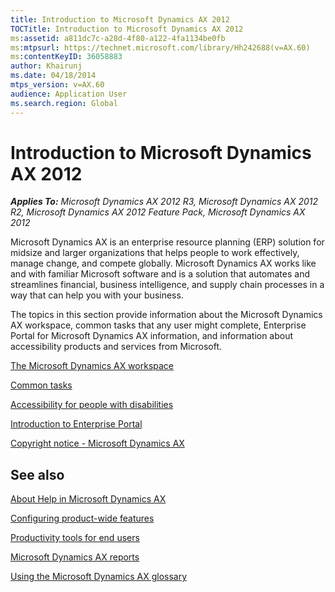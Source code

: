 ```yaml
---
title: Introduction to Microsoft Dynamics AX 2012
TOCTitle: Introduction to Microsoft Dynamics AX 2012
ms:assetid: a811dc7c-a28d-4f80-a122-4fa1134be0fb
ms:mtpsurl: https://technet.microsoft.com/library/Hh242688(v=AX.60)
ms:contentKeyID: 36058883
author: Khairunj
ms.date: 04/18/2014
mtps_version: v=AX.60
audience: Application User
ms.search.region: Global
---
```


# Introduction to Microsoft Dynamics AX 2012 


_**Applies To:** Microsoft Dynamics AX 2012 R3, Microsoft Dynamics AX 2012 R2, Microsoft Dynamics AX 2012 Feature Pack, Microsoft Dynamics AX 2012_

Microsoft Dynamics AX is an enterprise resource planning (ERP) solution for midsize and larger organizations that helps people to work effectively, manage change, and compete globally. Microsoft Dynamics AX works like and with familiar Microsoft software and is a solution that automates and streamlines financial, business intelligence, and supply chain processes in a way that can help you with your business.

The topics in this section provide information about the Microsoft Dynamics AX workspace, common tasks that any user might complete, Enterprise Portal for Microsoft Dynamics AX information, and information about accessibility products and services from Microsoft.

[The Microsoft Dynamics AX workspace](the-microsoft-dynamics-ax-workspace.md)

[Common tasks](common-tasks.md)

[Accessibility for people with disabilities](accessibility-for-people-with-disabilities.md)

[Introduction to Enterprise Portal](introduction-to-enterprise-portal.md)

[Copyright notice - Microsoft Dynamics AX](copyright-notice-microsoft-dynamics-ax.md)

## See also

[About Help in Microsoft Dynamics AX](about-help-in-microsoft-dynamics-ax.md)

[Configuring product-wide features](configuring-product-wide-features.md)

[Productivity tools for end users](productivity-tools-for-end-users.md)

[Microsoft Dynamics AX reports](microsoft-dynamics-ax-reports.md)

[Using the Microsoft Dynamics AX glossary](using-the-microsoft-dynamics-ax-glossary.md)

  


